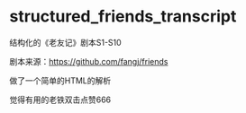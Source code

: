# structured_friends_transcript
结构化的《老友记》剧本S1-S10

剧本来源：<https://github.com/fangj/friends>

做了一个简单的HTML的解析

觉得有用的老铁双击点赞666
